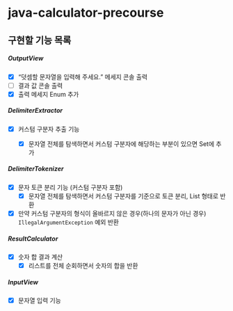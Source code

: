 # java-calculator-precourse



## 구현할 기능 목록

##### OutputView
- [X] “덧셈할 문자열을 입력해 주세요.” 메세지 콘솔 출력
- [ ] 결과 값 콘솔 출력
- [X] 출력 메세지 Enum 추가

##### DelimiterExtractor
- [X] 커스텀 구분자 추출 기능
    - [X] 문자열 전체를 탐색하면서 커스텀 구분자에 해당하는 부분이 있으면 Set에 추가
    

##### DelimiterTokenizer
- [X] 문자 토큰 분리 기능 (커스텀 구분자 포함)
    - [X] 문자열 전체를 탐색하면서 커스텀 구분자를 기준으로 토큰 분리, List<Integer> 형태로 반환
- [X] 만약 커스텀 구분자의 형식이 올바르지 않은 경우(하나의 문자가 아닌 경우) `IllegalArgumentException` 예외 반환

##### ResultCalculator
- [X] 숫자 합 결과 계산
    - [X] 리스트를 전체 순회하면서 숫자의 합을 반환

##### InputView
- [X] 문자열 입력 기능

